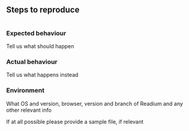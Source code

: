 ## Steps to reproduce
# 
#
#

### Expected behaviour
Tell us what should happen

### Actual behaviour
Tell us what happens instead

### Environment
What OS and version, browser, version and branch of Readium and any other relevant info

If at all possible please provide a sample file, if relevant
